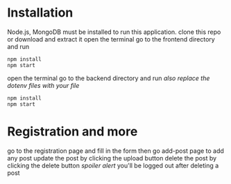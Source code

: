 # Installation

Node.js, MongoDB must be installed to run this application.
clone this repo or download and extract it
open the terminal go to the frontend directory and run 

    npm install
    npm start

open the terminal go to the backend directory and run
*also replace the dotenv files with your file* 

    npm install
    npm start


# Registration and more 

go to the registration page  and fill in the form
then go add-post page to add any post
update the post by clicking  the upload button
delete the post by clicking the delete button
*spoiler alert* you'll be logged out after deleting a post

